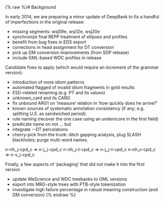 {% raw %}# Background

In early 2014, we are preparing a minor update of DeepBank
to fix a handful of imperfections in the original release:

- missing segments: wsj09e, wsj12e, wsj20e
- synchronize final REPP treatment of ellipses and profiles
- benefit from bug fixes in EDS export
- corrections in head assignment for DT conversion
- pick up DM conversion improvements (from SDP release)
- include GML-based WDC profiles in release

Candidate fixes to apply (which would require an increment of the
grammar version):

- introduction of more idiom patterns
- automated flagged of invalid idiom fragments in gold results
- ESD-related renaming (e.g. PT and its values)
- unknown\_card and its CARG
- fix unbound ARG1 on ‘measure’ relation in ‘how quickly does he
arrive?’
- known sources of systematic annotation consistency (if any; e.g.
splitting U.S. as sandwiched period).
- rule naming (recover the one case using an underscore in the first
field)
- predicate name on not ... but
- integrate --DT percolations
- cherry-pick from the trunk: ditch gapping analysis, plug SLASH
blackholes; purge multi-word names.

n-nh\_j-cpd\_c =&gt; n-j\_j-cpd\_c n-nh\_j-t-cpd\_c =&gt;
n-j\_j-t-cpd\_c n-nh\_v-cpd\_c =&gt; n-v\_j-cpd\_c

Finally, a few aspects of ‘packaging’ that did not make it into the
first version

- update WeScience and WDC treebanks to GML versions
- export into MRG-style trees with PTB-style tokenization
- investigate high failure percentage in robust meaning construction
(and DM conversion)
<update date omitted for speed>{% endraw %}